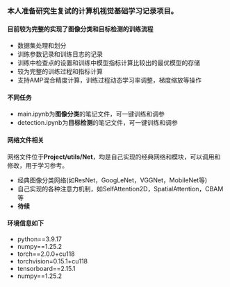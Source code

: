 ### 本人准备研究生复试的计算机视觉基础学习记录项目。
#### 目前较为完整的实现了图像分类和目标检测的训练流程
- 数据集处理和划分
- 训练参数记录和训练日志的记录
- 训练中检查点的设置和训练中模型指标计算比较出的最优模型的存储
- 较为完整的训练过程和指标计算
- 支持AMP混合精度计算，训练过程动态学习率调整，梯度缩放等操作
#### 不同任务
- main.ipynb为**图像分类**的笔记文件，可一键训练和调参
- detection.ipynb为**目标检测**的笔记文件，可一键训练和调参
#### 网络文件相关
网络文件位于**Project/utils/Net**，均是自己实现的经典网络和模块，可以调用和修改，用于学习参考。
- 经典图像分类网络(如ResNet，GoogLeNet，VGGNet，MobileNet等)
- 自己实现的各种注意力机制，如SelfAttention2D，SpatialAttention，CBAM等
- **待续**
#### 环境信息如下
- python==3.9.17
- numpy==1.25.2
- torch==2.0.0+cu118
- torchvision=0.15.1+cu118
- tensorboard==2.15.1
- numpy==1.25.2